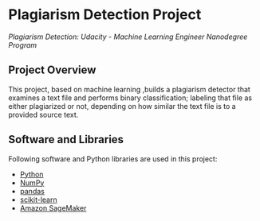 # Plagiarism Detection Project
*Plagiarism Detection: Udacity - Machine Learning Engineer Nanodegree Program*

## Project Overview
This project, based on machine learning ,builds a plagiarism detector that examines a text file and performs binary classification; labeling
that file as either plagiarized or not, depending on how similar the text file is to a provided source text.

## Software and Libraries

Following software and Python libraries are used in this project:

* [Python](https://www.python.org/downloads/release/python-364/)
* [NumPy](http://www.numpy.org/)
* [pandas](https://pandas.pydata.org/)
* [scikit-learn](https://scikit-learn.org/0.17/install.html)
* [Amazon SageMaker](https://aws.amazon.com/sagemaker/)